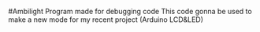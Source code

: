 #Ambilight
Program made for debugging code
This code gonna be used to make a new mode for my recent project (Arduino LCD&LED)
